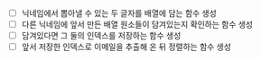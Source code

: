 - [ ] 닉네임에서 뽑아낼 수 있는 두 글자를 배열에 담는 함수 생성
- [ ] 다른 닉네임에 앞서 만든 배열 원소들이 담겨있는지 확인하는 함수 생성
- [ ] 담겨있다면 그 둘의 인덱스를 저장하는 함수 생성
- [ ] 앞서 저장한 인덱스로 이메일을 추출해 온 뒤 정렬하는 함수 생성
